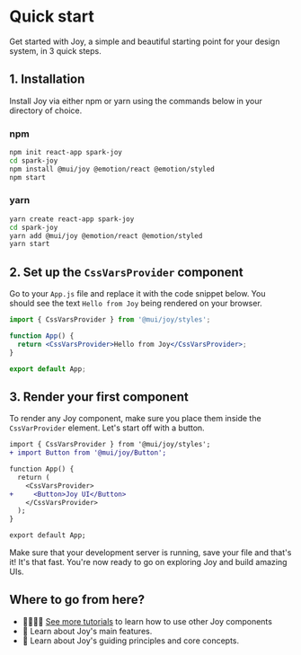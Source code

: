 # Quick start

<p class="description">Get started with Joy, a simple and beautiful starting point for your design system, in 3 quick steps.</p>

## 1. Installation

Install Joy via either npm or yarn using the commands below in your directory of choice.

### npm

```sh
npm init react-app spark-joy
cd spark-joy
npm install @mui/joy @emotion/react @emotion/styled
npm start
```

### yarn

```sh
yarn create react-app spark-joy
cd spark-joy
yarn add @mui/joy @emotion/react @emotion/styled
yarn start
```

## 2. Set up the `CssVarsProvider` component

Go to your `App.js` file and replace it with the code snippet below. You should see the text `Hello from Joy` being rendered on your browser.

```jsx
import { CssVarsProvider } from '@mui/joy/styles';

function App() {
  return <CssVarsProvider>Hello from Joy</CssVarsProvider>;
}

export default App;
```

## 3. Render your first component

To render any Joy component, make sure you place them inside the `CssVarProvider` element. Let's start off with a button.

```diff
import { CssVarsProvider } from '@mui/joy/styles';
+ import Button from '@mui/joy/Button';

function App() {
  return (
    <CssVarsProvider>
+     <Button>Joy UI</Button>
    </CssVarsProvider>
  );
}

export default App;
```

Make sure that your development server is running, save your file and that's it! It's that fast. You're now ready to go on exploring Joy and build amazing UIs.

## Where to go from here?

- 👨‍💻👩‍💻 [See more tutorials](/joy-ui/getting-started/tutorial/) to learn how to use other Joy components
- 💎 Learn about Joy's main features.
- 📖 Learn about Joy's guiding principles and core concepts.
